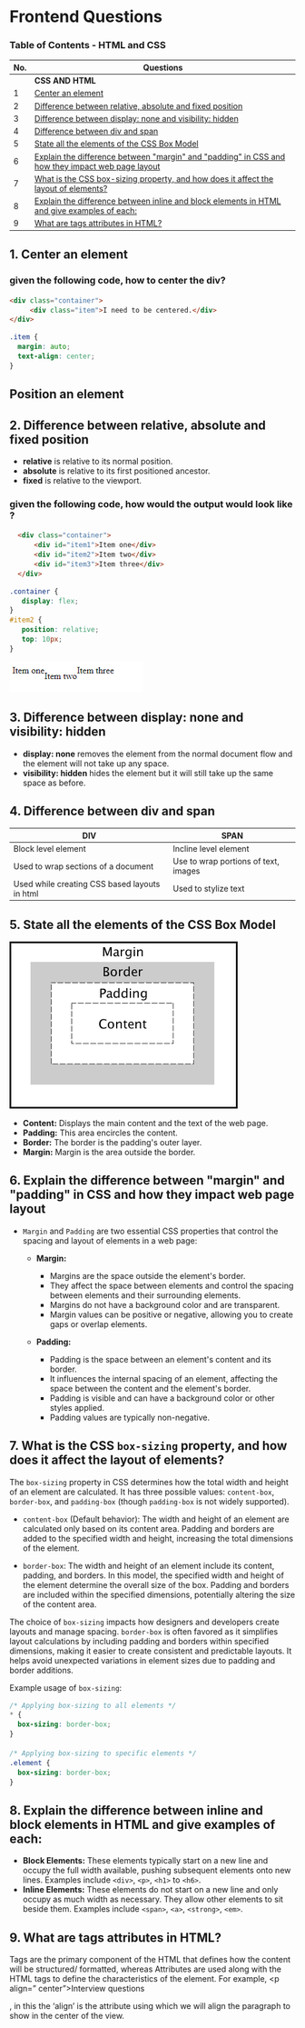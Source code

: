 # Frontend Questions


### Table of Contents - HTML and CSS

| No. | Questions |
| --- | --------- |
|   | **CSS AND HTML** |
| 1 | [Center an element](#1)|
| 2 | [Difference between relative, absolute and fixed position](#2)|
| 3 | [Difference between display: none and visibility: hidden](#3)|
| 4 | [Difference between div and span](#4)|
| 5 | [State all the elements of the CSS Box Model](#5)|
| 6 | [Explain the difference between "margin" and "padding" in CSS and how they impact web page layout](#6)|
| 7 | [What is the CSS box-sizing property, and how does it affect the layout of elements?](#7)|
| 8 | [Explain the difference between inline and block elements in HTML and give examples of each:](#8)|
| 9 | [What are tags attributes in HTML?](#9)|

## 1. Center an element

### given the following code, how to center the div?<a id="1"></a>

~~~html
<div class="container">
     <div class="item">I need to be centered.</div>
</div>
~~~

~~~css
.item {
  margin: auto;
  text-align: center;
}   
~~~

## Position an element

## 2. Difference between relative, absolute and fixed position<a id="2"></a>

- <b>relative</b> is relative to its normal position.
- <b>absolute</b> is relative to its first positioned ancestor.
- <b>fixed</b> is relative to the viewport.

### given the following code, how would the output would look like ?

~~~html
  <div class="container">
      <div id="item1">Item one</div>
      <div id="item2">Item two</div>
      <div id="item3">Item three</div>
  </div>
~~~

~~~css
.container {
   display: flex;
}
#item2 {
   position: relative; 
   top: 10px;
}
~~~

![Texto alternativo](./images/relativePosition.png)

## 3. Difference between display: none and visibility: hidden<a id="3"></a>

- <b>display: none</b> removes the element from the normal document flow and the element will not take up any space.
- <b>visibility: hidden</b> hides the element but it will still take up the same space as before.

## 4. Difference between div and span<a id="4"></a>

| DIV | SPAN |
| -------------------------------------------------- | -------------------------------------------------- |
| Block level element | Incline level element |
| Used to wrap sections of a document | Use to wrap portions of text, images |
| Used while creating CSS based layouts in html | Used to stylize text |

## 5. State all the elements of the CSS Box Model<a id="5"></a>

![CSS Box Model](./images/CssBoxModel.png)
- <b>Content:</b> Displays the main content and the text of the web page.
- <b>Padding:</b> This area encircles the content.
- <b>Border:</b> The border is the padding's outer layer.
- <b>Margin:</b>  Margin is the area outside the border.

## 6. Explain the difference between "margin" and "padding" in CSS and how they impact web page layout<a id="6"></a>

- `Margin` and `Padding` are two essential CSS properties that control the spacing and layout of elements in a web page:

  - **Margin:**
    - Margins are the space outside the element's border.
    - They affect the space between elements and control the spacing between elements and their surrounding elements.
    - Margins do not have a background color and are transparent.
    - Margin values can be positive or negative, allowing you to create gaps or overlap elements.

  - **Padding:**
    - Padding is the space between an element's content and its border.
    - It influences the internal spacing of an element, affecting the space between the content and the element's border.
    - Padding is visible and can have a background color or other styles applied.
    - Padding values are typically non-negative.

## 7. What is the CSS `box-sizing` property, and how does it affect the layout of elements?<a id="7"></a>

The `box-sizing` property in CSS determines how the total width and height of an element are calculated. It has three possible values: `content-box`, `border-box`, and `padding-box` (though `padding-box` is not widely supported).

- `content-box` (Default behavior): The width and height of an element are calculated only based on its content area. Padding and borders are added to the specified width and height, increasing the total dimensions of the element.

- `border-box`: The width and height of an element include its content, padding, and borders. In this model, the specified width and height of the element determine the overall size of the box. Padding and borders are included within the specified dimensions, potentially altering the size of the content area.

The choice of `box-sizing` impacts how designers and developers create layouts and manage spacing. `border-box` is often favored as it simplifies layout calculations by including padding and borders within specified dimensions, making it easier to create consistent and predictable layouts. It helps avoid unexpected variations in element sizes due to padding and border additions.

Example usage of `box-sizing`:

```css
/* Applying box-sizing to all elements */
* {
  box-sizing: border-box;
}

/* Applying box-sizing to specific elements */
.element {
  box-sizing: border-box;
}
```

## 8. Explain the difference between inline and block elements in HTML and give examples of each:<a id="8"></a>
   - **Block Elements:** These elements typically start on a new line and occupy the full width available, pushing subsequent elements onto new lines. Examples include `<div>`, `<p>`, `<h1>` to `<h6>`.
   - **Inline Elements:** These elements do not start on a new line and only occupy as much width as necessary. They allow other elements to sit beside them. Examples include `<span>`, `<a>`, `<strong>`, `<em>`.

## 9. What are tags attributes in HTML?<a id="9"></a>

Tags are the primary component of the HTML that defines how the content will be structured/ formatted, whereas Attributes are used along with the HTML tags to define the characteristics of the element. For example, <p align=” center”>Interview questions</p>, in this the ‘align’ is the attribute using which we will align the paragraph to show in the center of the view.